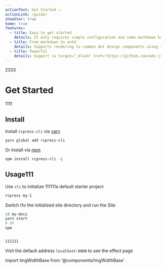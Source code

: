 ```yaml
---
actionText: Get Started →
actionLink: /guide/
showStar: true
home: true
features:
  - title: Easy to get started
    details: It only requires simple configuration and some markdown knowledge to get started quickly, users who are familiar with <a href="https://rcpress.vuejs.org/">Vuepress </a> are more comfortable to use
  - title: From markdown to antd
    details: Supports rendering to common Ant design components using the markdown syntax, such as <a href="guide/markdown#prompt-box">Alert</a>
  - title: Powerful
    details: Support <a target="_blank" href="https://github.com/mdx-js/mdx">mdx</a> to support <a href="guide/theme#custom-layout">custom layout</a> (eg custom site header, bottom, homepage, etc.)
---
```


2333

# Get Started

1111

## Install

Install `rcpress-cli` via [yarn](https://yarnpkg.com)

```bash
yarn global add rcpress-cli
```

Or install via [npm](https://docs.npmjs.com/cli/install.html)

```bash
npm install rcpress-cli -g

```

## Usage111

Use `cli` to initialize 111111a default starter project

```bash
rcpress my-1
```

Switch t1o the initialized site directory and run the Site

```bash
cd my-docs
yarn start
# OR
npm


111111
```

Visit the default address `localhost:8000` to see the effect page

import ImgWidthBase from '@components/ImgWidthBase'

<p align="center">
<ImgWidthBase url="screenshot.png" width={700}/>
</p>
